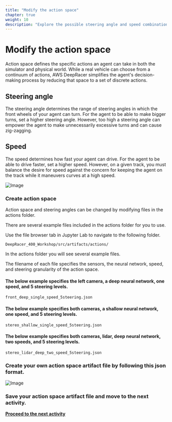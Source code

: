 ```yaml
---
title: "Modify the action space"
chapter: true
weight: 10
description: "Explore the possible steering angle and speed combinations and create your own action space or re-use one of the examples."
---
```





# Modify the action space

Action space defines the specific actions an agent can take in both the simulator and physical world. While a real vehicle can choose from a continuum of actions, AWS DeepRacer simplifies the agent's decision-making process by reducing that space to a set of discrete actions.


## Steering angle
The steering angle determines the range of steering angles in which the front wheels of your agent can turn. For the agent to be able to make bigger turns, set a higher steering angle. However, too high a steering angle can empower the agent to make unnecessarily excessive turns and can cause zig-zagging.

 
## Speed
The speed determines how fast your agent can drive. For the agent to be able to drive faster, set a higher speed. However, on a given track, you must balance the desire for speed against the concern for keeping the agent on the track while it maneuvers curves at a high speed.


![Image](/images/400workshop/actionspace.png)

### Create action space

Action space and steering angles can be changed by modifying files in the actions folder.

There are several example files included in the actions folder for you to use.

Use the file browser tab in Jupyter Lab to navigate to the following folder.


`DeepRacer_400_Workshop/src/artifacts/actions/`

In the actions folder you will see several example files.

The filename of each file specifies the sensors, the neural network, speed, and steering granularity of the action space.

#### The below example specifies the left camera, a deep neural network, one speed, and 5 steering levels.

`front_deep_single_speed_5steering.json`

#### The below example specifies both cameras, a shallow neural network, one speed, and 5 steering levels.

`stereo_shallow_single_speed_5steering.json`

#### The below example specifies both cameras, lidar, deep neural network, two speeds, and 5 steering levels.

`stereo_lidar_deep_two_speed_5steering.json`

### Create your own action space artifact file by following this json format.

![Image](/images/400workshop/actionspaceexamplesteering.png)


### Save your action space artifact file and move to the next activity.






**[Proceed to the next activity](../cyclopstostereo/)**
